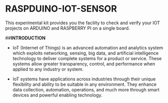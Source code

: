 # RASPDUINO-IOT-SENSOR

This experimental kit provides you the facility to check and verify your IOT projects on ARDUINO and RASPBERRY PI on a single board.

##**INTRODUCTION**

* IoT (Internet of Things) is an advanced automation and analytics system which exploits networking, sensing, big data, and artificial intelligence technology to deliver complete systems for a product or service. These systems allow greater transparency, control, and performance when applied to any industry or system.

* IoT systems have applications across industries through their unique flexibility and ability to be suitable in any environment. They enhance data collection, automation, operations, and much more through smart devices and powerful enabling technology.
